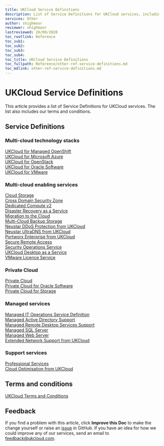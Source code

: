 ```yaml
---
title: UKCloud Service Definitions
description: List of Service Definitions for UKCloud services, including terms and conditions
services: Other
author: shighmoor
reviewer: shighmoor
lastreviewed: 26/09/2020
toc_rootlink: Reference
toc_sub1: 
toc_sub2:
toc_sub3:
toc_sub4:
toc_title: UKCloud Service Definitions
toc_fullpath: Reference/other-ref-service-definitions.md
toc_mdlink: other-ref-service-definitions.md
---
```


# UKCloud Service Definitions

This article provides a list of Service Definitions for UKCloud services. The list also includes our terms and conditions.

## Service Definitions

### Multi-cloud technology stacks

[UKCloud for Managed OpenShift](../openshift/oshift-sd.md)<br>
[UKCloud for Microsoft Azure](../azure/azs-sd.md)<br>
[UKCloud for OpenStack](../openstack/ostack-sd.md)<br>
[UKCloud for Oracle Software](../oracle/orcl-sd.md)<br>
[UKCloud for VMware](../vmware/vmw-sd.md)

### Multi-cloud enabling services

[Cloud Storage](../cloud-storage/cs-sd.md)<br>
[Cross Domain Security Zone](../cdsz/cdsz-sd.md)<br>
[Dedicated Compute v2](../dedicated-compute/dc-sd.md)<br>
[Disaster Recovery as a Service](../draas/draas-sd.md)<br>
[Migration to the Cloud](../migration/migr-sd.md)<br>
[Multi-Cloud Backup Storage](../other/other-sd-mcbs.md)<br>
[Neustar DDoS Protection from UKCloud](../connectivity/conn-sd-ddosprotect.md)<br>
[Neustar UltraDNS from UKCloud](../connectivity/conn-sd-ultradns.md)<br>
[Portworx Enterprise from UKCloud](../openshift/oshift-sd-portworx.md)<br>
[Secure Remote Access](../sra/sra-sd.md)<br>
[Security Operations Service](../soc/soc-sd.md)<br>
[UKCloud Desktop as a Service](../daas/daas-sd.md)<br>
[VMware Licence Service](../vmware/vmw-sd-vls.md)

### Private Cloud

[Private Cloud](../private-cloud/prc-sd.md)<br>
[Private Cloud for Oracle Software](../private-cloud/prc-sd-orcl.md)<br>
[Private Cloud for Storage](../private-cloud/prc-sd-storage.md)

### Managed services

[Managed IT Operations Service Definition](../managed-services/man-sd-managed-it-ops.md)<br>
[Managed Active Directory Support](../managed-services/man-sd-ad.md)<br>
[Managed Remote Desktop Services Support](../managed-services/man-sd-rds.md)<br>
[Managed SQL Server](../managed-services/man-sd-sqlserver.md)<br>
[Managed Web Server](../managed-services/man-sd-webserver.md)<br>
[Extended Network Support from UKCloud](../managed-services/man-sd-network.md)

### Support services

[Professional Services](../pro-services/ps-sd.md)<br>
[Cloud Optimisation from UKCloud](../managed-services/man-sd-optimisation.md)

## Terms and conditions

[UKCloud Terms and Conditions](other-ref-terms-and-conditions.md)

## Feedback

If you find a problem with this article, click **Improve this Doc** to make the change yourself or raise an [issue](https://github.com/UKCloud/documentation/issues) in GitHub. If you have an idea for how we could improve any of our services, send an email to <feedback@ukcloud.com>.
